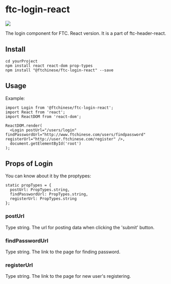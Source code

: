 # ftc-login-react
[![](https://travis-ci.org/wangyichen1064431086/ftc-login-react.svg?branch=master)](https://travis-ci.org/wangyichen1064431086/ftc-login-react)

<!-- MARKDOWN 插图基础格式： [![Alt text](图片链接)](点击图片后跳转链接) -->

The login component for FTC. React version. It is a part of ftc-header-react.

## Install
```
cd yourProject
npm install react react-dom prop-types
npm install "@ftchinese/ftc-login-react" --save 
```

## Usage
Example:

```
import Login from '@ftchinese/ftc-login-react';
import React from 'react';
import ReactDOM from 'react-dom';

ReactDOM.render(
  <Login postUrl="/users/login" findPasswordUrl="http://www.ftchinese.com/users/findpassword" registerUrl="http://user.ftchinese.com/register" />,
  document.getElementById('root')
);
```

## Props of Login
You can know about it by the proptypes:

```
static propTypes = {
  postUrl: PropTypes.string,
  findPasswordUrl: PropTypes.string,
  registerUrl: PropTypes.string
};

```

### postUrl
Type string. The url for posting data when clicking the 'submit' button.

### findPasswordUrl
Type string. The link to the page for finding password.

### registerUrl
Type string. The link to the page for new user's registering.
